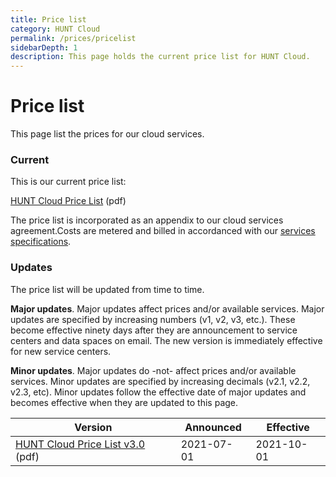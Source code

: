 ```yaml
---
title: Price list
category: HUNT Cloud
permalink: /prices/pricelist
sidebarDepth: 1
description: This page holds the current price list for HUNT Cloud.
---
```


# Price list

This page list the prices for our cloud services. 


### Current 

This is our current price list: 

[HUNT Cloud Price List](https://assets.hdc.ntnu.no/assets/prices/hunt-cloud-price-list-3-0.pdf) (pdf)

The price list is incorporated as an appendix to our cloud services agreement.Costs are metered and billed in accordanced with our [services specifications](/services/specifications).

### Updates

The price list will be updated from time to time. 

**Major updates**. Major updates affect prices and/or available services. Major updates are specified by increasing numbers (v1, v2, v3, etc.). These become effective ninety days after they are announcement to service centers and data spaces on email. The new version is immediately effective for new service centers. 

**Minor updates**. Major updates do -not- affect prices and/or available services. Minor updates are specified by increasing decimals (v2.1, v2.2, v2.3, etc). Minor updates follow the effective date of major updates and becomes effective when they are updated to this page.

| **Version** | **Announced** | **Effective** |
| - | - | - |
| [HUNT Cloud Price List v3.0](https://assets.hdc.ntnu.no/assets/prices/hunt-cloud-price-list-3-0.pdf) (pdf) | 2021-07-01 | 2021-10-01 |









